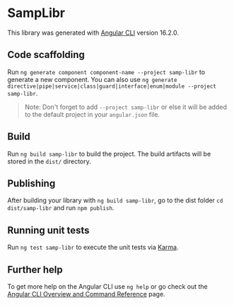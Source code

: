 # SampLibr

This library was generated with [Angular CLI](https://github.com/angular/angular-cli) version 16.2.0.

## Code scaffolding

Run `ng generate component component-name --project samp-libr` to generate a new component. You can also use `ng generate directive|pipe|service|class|guard|interface|enum|module --project samp-libr`.
> Note: Don't forget to add `--project samp-libr` or else it will be added to the default project in your `angular.json` file. 

## Build

Run `ng build samp-libr` to build the project. The build artifacts will be stored in the `dist/` directory.

## Publishing

After building your library with `ng build samp-libr`, go to the dist folder `cd dist/samp-libr` and run `npm publish`.

## Running unit tests

Run `ng test samp-libr` to execute the unit tests via [Karma](https://karma-runner.github.io).

## Further help

To get more help on the Angular CLI use `ng help` or go check out the [Angular CLI Overview and Command Reference](https://angular.io/cli) page.
